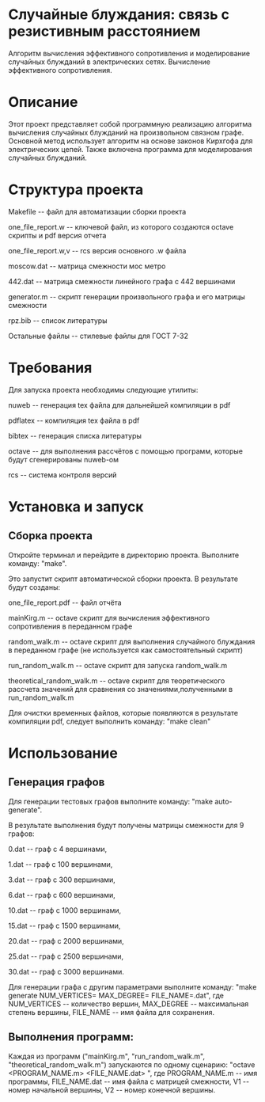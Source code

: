 # Случайные блуждания: связь с резистивным расстоянием

Алгоритм вычисления эффективного сопротивления и моделирование случайных блужданий в электрических сетях. Вычисление эффективного сопротивления.

# Описание
Этот проект представляет собой программную реализацию алгоритма вычисления случайных блужданий на произвольном связном графе. Основной метод использует алгоритм на основе законов Кирхгофа для электрических цепей. Также включена программа для моделирования случайных блужданий.

# Структура проекта

Makefile -- файл для автоматизации сборки проекта

one_file_report.w -- ключевой файл, из которого создаются octave скрипты и pdf версия отчета

one_file_report.w,v -- rcs версия основного .w файла

moscow.dat -- матрица смежности мос метро

442.dat -- матрица смежности линейного графа с 442 вершинами

generator.m -- скрипт генерации произвольного графа и его матрицы смежности

rpz.bib -- список литературы

Остальные файлы -- стилевые файлы для ГОСТ 7-32

# Требования
Для запуска проекта необходимы следующие утилиты:

nuweb -- генерация tex файла для дальнейшей компиляции в pdf
 
pdflatex -- компиляция tex файла в pdf

bibtex -- генерация списка литературы

octave -- для выполнения рассчётов с помощью программ, которые будут сгенерированы nuweb-ом

rcs -- система контроля версий

# Установка и запуск
## Сборка проекта
Откройте терминал и перейдите в директорию проекта. Выполните команду: "make".

Это запустит скрипт автоматической сборки проекта. В результате будут созданы:

one_file_report.pdf -- файл отчёта

mainKirg.m -- octave скрипт для вычисления эффективного сопротивления в переданном графе

random_walk.m -- octave скрипт для выполнения случайного блуждания в переданном графе (не используется как самостоятельный скрипт)
	
run_random_walk.m -- octave скрипт для запуска random_walk.m
	
theoretical_random_walk.m -- octave скрипт для теоретического рассчета значений для сравнения со значениями,полученными в run_random_walk.m

Для очистки временных файлов, которые появляются в результате компиляции pdf, следует выполнить команду: "make clean"
		
# Использование
## Генерация графов
Для генерации тестовых графов выполните команду: "make auto-generate". 

В результате выполнения будут получены матрицы смежности для 9 графов:

0.dat -- граф с 4 вершинами,

1.dat -- граф с 100 вершинами,

3.dat -- граф с 300 вершинами,

6.dat -- граф с 600 вершинами,
	
10.dat -- граф с 1000 вершинами,
	
15.dat -- граф с 1500 вершинами,
	
20.dat -- граф с 2000 вершинами,
	
25.dat -- граф с 2500 вершинами,
	
30.dat -- граф с 3000 вершинами.
		
Для генерации графа с другим параметрами выполните команду:
	"make generate NUM_VERTICES=<int> MAX_DEGREE=<int> FILE_NAME=<string>.dat", где
		NUM_VERTICES -- количество вершин, 
		MAX_DEGREE -- максимальная степень вершины, 
		FILE_NAME -- имя файла для сохранения.
	
## Выполнения программ:
Каждая из программ ("mainKirg.m", "run_random_walk.m", "theoretical_random_walk.m") запускаются по одному сценарию:
	"octave <PROGRAM_NAME.m> <FILE_NAME.dat> <V1> <V2>", где
		PROGRAM_NAME.m -- имя программы,
		FILE_NAME.dat -- имя файла с матрицей смежности,
		V1 -- номер начальной вершины,
		V2 -- номер конечной вершины.
